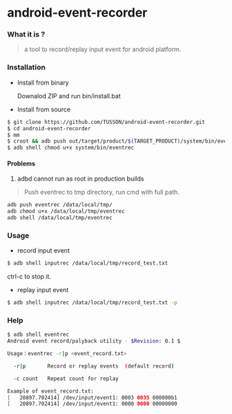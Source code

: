 # android-event-recorder
### What it is ?
> a tool to record/replay input event for android platform.

### Installation
* Install from binary

	Downalod ZIP and run bin/install.bat

* Install from source
```bash
$ git clone https://github.com/TUSSON/android-event-recorder.git
$ cd android-event-recorder
$ mm
$ croot && adb push out/target/product/$(TARGET_PRODUCT)/system/bin/eventrec system/bin/
$ adb shell chmod u+x system/bin/eventrec
```

#### Problems

1. adbd cannot run as root in production builds

> Push eventrec to tmp directory, run cmd with full path.
```bash
adb push eventrec /data/local/tmp/
adb chmod u+x /data/local/tmp/eventrec
adb shell /data/local/tmp/eventrec
```

### Usage
* record input event
```bash
$ adb shell inputrec /data/local/tmp/record_test.txt
```
ctrl-c to stop it.

* replay input event
```bash
$ adb shell inputrec /data/local/tmp/record_test.txt -p
```

### Help
```bash
$ adb shell eventrec
Android event record/palyback utility - $Revision: 0.1 $

Usage：eventrec -r|p <event_record.txt>

  -r|p       Record or replay events  (default record)

  -c count   Repeat count for replay

Example of event_record.txt:
[   20897.702414] /dev/input/event1: 0003 0035 000000b1
[   20897.702414] /dev/input/event1: 0000 0000 00000000
```

